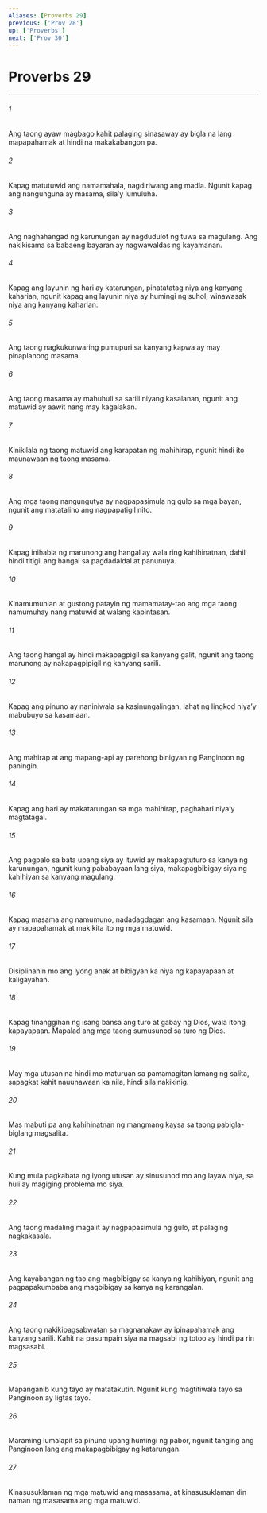 ```yaml
---
Aliases: [Proverbs 29]
previous: ['Prov 28']
up: ['Proverbs']
next: ['Prov 30']
---
```

# Proverbs 29

***

###### 1
Ang taong ayaw magbago kahit palaging sinasaway ay bigla na lang mapapahamak at hindi na makakabangon pa. 

###### 2
Kapag matutuwid ang namamahala, nagdiriwang ang madla. Ngunit kapag ang nangunguna ay masama, silaʼy lumuluha. 

###### 3
Ang naghahangad ng karunungan ay nagdudulot ng tuwa sa magulang. Ang nakikisama sa babaeng bayaran ay nagwawaldas ng kayamanan. 

###### 4
Kapag ang layunin ng hari ay katarungan, pinatatatag niya ang kanyang kaharian, ngunit kapag ang layunin niya ay humingi ng suhol, winawasak niya ang kanyang kaharian. 

###### 5
Ang taong nagkukunwaring pumupuri sa kanyang kapwa ay may pinaplanong masama. 

###### 6
Ang taong masama ay mahuhuli sa sarili niyang kasalanan, ngunit ang matuwid ay aawit nang may kagalakan. 

###### 7
Kinikilala ng taong matuwid ang karapatan ng mahihirap, ngunit hindi ito maunawaan ng taong masama. 

###### 8
Ang mga taong nangungutya ay nagpapasimula ng gulo sa mga bayan, ngunit ang matatalino ang nagpapatigil nito. 

###### 9
Kapag inihabla ng marunong ang hangal ay wala ring kahihinatnan, dahil hindi titigil ang hangal sa pagdadaldal at panunuya. 

###### 10
Kinamumuhian at gustong patayin ng mamamatay-tao ang mga taong namumuhay nang matuwid at walang kapintasan. 

###### 11
Ang taong hangal ay hindi makapagpigil sa kanyang galit, ngunit ang taong marunong ay nakapagpipigil ng kanyang sarili. 

###### 12
Kapag ang pinuno ay naniniwala sa kasinungalingan, lahat ng lingkod niyaʼy mabubuyo sa kasamaan. 

###### 13
Ang mahirap at ang mapang-api ay parehong binigyan ng Panginoon ng paningin. 

###### 14
Kapag ang hari ay makatarungan sa mga mahihirap, paghahari niyaʼy magtatagal. 

###### 15
Ang pagpalo sa bata upang siya ay ituwid ay makapagtuturo sa kanya ng karunungan, ngunit kung pababayaan lang siya, makapagbibigay siya ng kahihiyan sa kanyang magulang. 

###### 16
Kapag masama ang namumuno, nadadagdagan ang kasamaan. Ngunit sila ay mapapahamak at makikita ito ng mga matuwid. 

###### 17
Disiplinahin mo ang iyong anak at bibigyan ka niya ng kapayapaan at kaligayahan. 

###### 18
Kapag tinanggihan ng isang bansa ang turo at gabay ng Dios, wala itong kapayapaan. Mapalad ang mga taong sumusunod sa turo ng Dios. 

###### 19
May mga utusan na hindi mo maturuan sa pamamagitan lamang ng salita, sapagkat kahit nauunawaan ka nila, hindi sila nakikinig. 

###### 20
Mas mabuti pa ang kahihinatnan ng mangmang kaysa sa taong pabigla-biglang magsalita. 

###### 21
Kung mula pagkabata ng iyong utusan ay sinusunod mo ang layaw niya, sa huli ay magiging problema mo siya. 

###### 22
Ang taong madaling magalit ay nagpapasimula ng gulo, at palaging nagkakasala. 

###### 23
Ang kayabangan ng tao ang magbibigay sa kanya ng kahihiyan, ngunit ang pagpapakumbaba ang magbibigay sa kanya ng karangalan. 

###### 24
Ang taong nakikipagsabwatan sa magnanakaw ay ipinapahamak ang kanyang sarili. Kahit na pasumpain siya na magsabi ng totoo ay hindi pa rin magsasabi. 

###### 25
Mapanganib kung tayo ay matatakutin. Ngunit kung magtitiwala tayo sa Panginoon ay ligtas tayo. 

###### 26
Maraming lumalapit sa pinuno upang humingi ng pabor, ngunit tanging ang Panginoon lang ang makapagbibigay ng katarungan. 

###### 27
Kinasusuklaman ng mga matuwid ang masasama, at kinasusuklaman din naman ng masasama ang mga matuwid.
